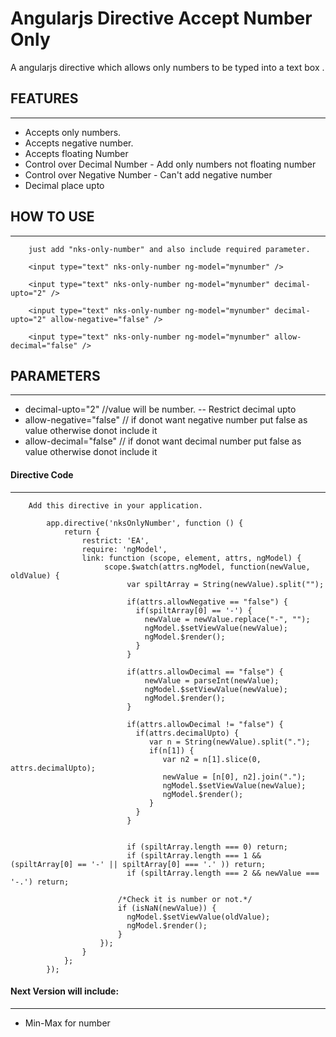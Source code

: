 Angularjs Directive Accept Number Only
======================================

A angularjs directive which allows only numbers to be typed into a text box .


## FEATURES
--------

* Accepts only numbers.
* Accepts negative number.
* Accepts floating Number
* Control over Decimal Number - Add only numbers not floating number 
* Control over Negative Number - Can't add negative number
* Decimal place upto


## HOW TO USE
---------------
 
 ```
     just add "nks-only-number" and also include required parameter. 

     <input type="text" nks-only-number ng-model="mynumber" />

     <input type="text" nks-only-number ng-model="mynumber" decimal-upto="2" />

     <input type="text" nks-only-number ng-model="mynumber" decimal-upto="2" allow-negative="false" />

     <input type="text" nks-only-number ng-model="mynumber" allow-decimal="false" />
```


## PARAMETERS
---------------

* decimal-upto="2" //value will be number. -- Restrict decimal upto
* allow-negative="false" // if donot want negative number put false as value otherwise donot include it
* allow-decimal="false" // if donot want decimal number put false as value otherwise donot include it 



#### Directive Code
--------------------

```
    Add this directive in your application.
		
		app.directive('nksOnlyNumber', function () {
		    return {
		    	restrict: 'EA',
		        require: 'ngModel',
		        link: function (scope, element, attrs, ngModel) {   
		        	 scope.$watch(attrs.ngModel, function(newValue, oldValue) {
			              var spiltArray = String(newValue).split("");
			              
			              if(attrs.allowNegative == "false") {
			                if(spiltArray[0] == '-') {
			                  newValue = newValue.replace("-", "");
			                  ngModel.$setViewValue(newValue);
			                  ngModel.$render();
			                }
			              }

			              if(attrs.allowDecimal == "false") {
			                  newValue = parseInt(newValue);
			                  ngModel.$setViewValue(newValue);
			                  ngModel.$render();
			              }

			              if(attrs.allowDecimal != "false") {
			                if(attrs.decimalUpto) {
			                   var n = String(newValue).split(".");
			                   if(n[1]) {
			                      var n2 = n[1].slice(0, attrs.decimalUpto);
			                      newValue = [n[0], n2].join(".");
			                      ngModel.$setViewValue(newValue);
			                      ngModel.$render();
			                   }
			                }
			              }
              
              
			              if (spiltArray.length === 0) return;
			              if (spiltArray.length === 1 && (spiltArray[0] == '-' || spiltArray[0] === '.' )) return;
			              if (spiltArray.length === 2 && newValue === '-.') return;
              
		                /*Check it is number or not.*/
		                if (isNaN(newValue)) {
		                  ngModel.$setViewValue(oldValue);
		                  ngModel.$render();
		                }
		            });
		        }
		    };
		});

```

#### Next Version will include:
-----------------------------------

* Min-Max for number


 
